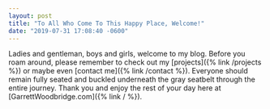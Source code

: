 ```yaml
---
layout: post
title: "To All Who Come To This Happy Place, Welcome!"
date: "2019-07-31 17:08:40 -0600"
---
```


Ladies and gentleman, boys and girls, welcome to my blog. Before you roam around, please remember to check out my [projects]({% link /projects %}) or maybe even [contact me]({% link /contact %}). Everyone should remain fully seated and buckled underneath the gray seatbelt through the entire journey. Thank you and enjoy the rest of your day here at [GarrettWoodbridge.com]({% link / %}).
